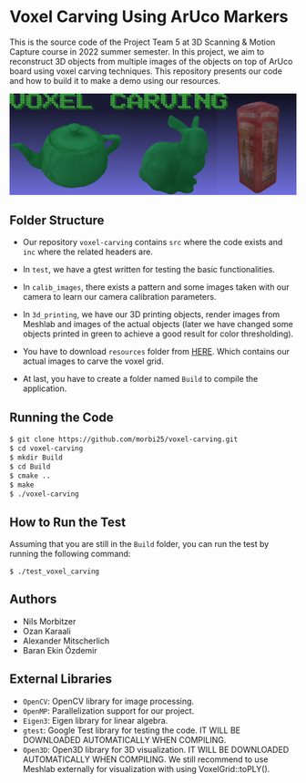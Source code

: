 
# Voxel Carving Using ArUco Markers

This is the source code of the Project Team 5 at 3D Scanning & Motion Capture course in 2022 summer semester.
In this project, we aim to reconstruct 3D objects from multiple images of the objects on top of ArUco board using voxel carving techniques.
This repository presents our code and how to build it to make a demo using our resources.

![Voxel Carving Using ArUco Markers](title_img.jpg)

## Folder Structure

- Our repository `voxel-carving` contains `src` where the code exists and `inc` where the related headers are. 

- In `test`, we have a gtest written for testing the basic functionalities. 

- In `calib_images`, there exists a pattern and some images taken with our camera to learn our camera calibration parameters. 

- In `3d_printing`, we have our 3D printing objects, render images from Meshlab and images of the actual objects (later we have changed some objects printed in green to achieve a good result for color thresholding).

- You have to download `resources` folder from [HERE](https://1drv.ms/u/s!AgHAFcbMEq4ZhRJ8g-LL9EviCca8?e=zohIgJ). Which contains our actual images to carve the voxel grid.

- At last, you have to create a folder named `Build` to compile the application.

## Running the Code

```
$ git clone https://github.com/morbi25/voxel-carving.git
$ cd voxel-carving
$ mkdir Build
$ cd Build
$ cmake ..
$ make
$ ./voxel-carving
```

## How to Run the Test
Assuming that you are still in the `Build` folder, you can run the test by running the following command:

```
$ ./test_voxel_carving
```

## Authors

- Nils Morbitzer
- Ozan Karaali
- Alexander Mitscherlich
- Baran Ekin Özdemir

## External Libraries

- `OpenCV`: OpenCV library for image processing.
- `OpenMP`: Parallelization support for our project.
- `Eigen3`: Eigen library for linear algebra.
- `gtest`: Google Test library for testing the code. IT WILL BE DOWNLOADED AUTOMATICALLY WHEN COMPILING.
- `Open3D`: Open3D library for 3D visualization. IT WILL BE DOWNLOADED AUTOMATICALLY WHEN COMPILING. We still recommend to use Meshlab externally for visualization with using VoxelGrid::toPLY().
